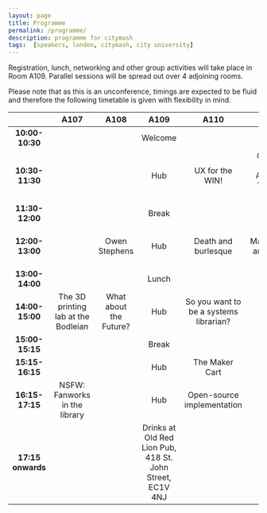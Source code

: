 ```yaml
---
layout: page
title: Programme
permalink: /programme/
description: programme for citymash
tags:  [speakers, london, citymash, city university]
---
```


Registration, lunch, networking and other group activities will take place in Room A109.  Parallel sessions will be spread out over 4 adjoining rooms.  

Please note that as this is an unconference, timings are expected to be fluid and therefore the following timetable is given with flexibility in mind.


|   | **A107**  | **A108**  | **A109**  | **A110**  | **A111**  | **A112**  |   |
|:-------------:    |:-----------------------------------:  |:----------------------:   |:---------------------------------------------------------:    |:--------------------------------------:   |:--------------------------------: |:----------------: |:-:    |
| **10:00-10:30**   |   |   | Welcome   |   |   | Reflection space  |   |
| **10:30-11:30**   |   |   | Hub   | UX for the WIN!   | Collect and Archive Twitter Data  | Reflection space  |   |
| **11:30-12:00**   |   |   | Break     |   |   |   |   |
| **12:00-13:00**   |   | Owen Stephens     | Hub   | Death and burlesque   | Using Markdown and plain text     | Reflection space  |   |
| **13:00-14:00**  |   |   | Lunch     |   |   |   |   |
| **14:00-15:00**   | The 3D printing lab at the Bodleian   | What about the Future?    | Hub   | So you want to be a systems librarian?    |   | Reflection space  |   |
| **15:00-15:15**   |   |   | Break     |   |   |   |   |
| **15:15-16:15**   |   |   | Hub   | The Maker Cart    | Gary Green    | Reflection space  |   |
| **16:15-17:15**   | NSFW: Fanworks in the library     |   | Hub   | Open-source implementation    |   | Reflection space  |   |
| **17:15 onwards**     |   |   | Drinks at Old Red Lion Pub, 418 St. John Street, EC1V 4NJ     |   |   |   |   |
